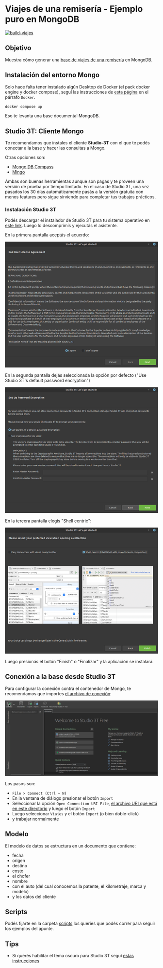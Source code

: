 # Viajes de una remisería - Ejemplo puro en MongoDB

[![build-viajes](https://github.com/uqbar-project/eg-viajes-mongodb/actions/workflows/build.yml/badge.svg)](https://github.com/uqbar-project/eg-viajes-mongodb/actions/workflows/build.yml)

## Objetivo

Muestra cómo generar una [base de viajes de una remisería](https://docs.google.com/document/d/1xJbXRQwSN-wUlYVMrPXHbf9Nf7xJAI-k_-QUjs4KkRI/edit#) en MongoDB.

## Instalación del entorno Mongo

Solo hace falta tener instalado algún Desktop de Docker (el pack docker engine y docker compose), seguí las instrucciones de [esta página](https://phm.uqbar-project.org/material/software) en el párrafo `Docker`.


```bash
docker compose up
```

Eso te levanta una base documental MongoDB.

## Studio 3T: Cliente Mongo

Te recomendamos que instales el cliente **Studio-3T** con el que te podés conectar a la base y hacer las consultas a Mongo. 

Otras opciones son:

- [Mongo DB Compass](https://www.mongodb.com/es/products/compass)
- [Mingo](https://mingo.io/)

Ambas son buenas herramientas aunque son pagas y te proveen una versión de prueba por tiempo limitado. En el caso de Studio 3T, una vez pasados los 30 días automáticamente pasás a la versión gratuita con menos features pero sigue sirviendo para completar tus trabajos prácticos.

### Instalación Studio 3T

Podés descargar el instalador de Studio 3T para tu sistema operativo en [este link](https://studio3t.com/free/). Luego lo descomprimís y ejecutás el asistente.

En la primera pantalla aceptás el acuerdo:

![instalación Studio 3T 1](./images/studio3-config-0.png)

En la segunda pantalla dejás seleccionada la opción por defecto ("Use Studio 3T's default password encryption")

![instalación Studio 3T 2](./images/studio3t-config-1.png)

En la tercera pantalla elegís "Shell centric":

![instalación Studio 3T 3](./images/studio3t-config-2.png)

Luego presionás el botón "Finish" o "Finalizar" y la aplicación se instalará.

## Conexión a la base desde Studio 3T

Para configurar la conexión contra el contenedor de Mongo, te recomendamos que importes [el archivo de conexión](Studio_3T_Connection_URI_Export.uri):

![import connection](images/import_connection.gif)

Los pasos son:

- `File > Connect (Ctrl + N)`
- En la ventana de diálogo presionar el botón `Import`
- Seleccionar la opción `Open Connection URI File`, [el archivo URI que está en este directorio](Studio_3T_Connection_URI_Export.uri) y luego el botón `Import`
- Luego seleccionar `Viajes` y el botón `Import` (o bien doble-click)
- y trabajar normalmente

## Modelo

El modelo de datos se estructura en un documento que contiene: 

* fecha
* origen
* destino
* costo
* el chofer
 * nombre
 * con el auto (del cual conocemos la patente, el kilometraje, marca y modelo)
* y los datos del cliente
 
## Scripts

Podés fijarte en la carpeta [scripts](scripts) los queries que podés correr para seguir los ejemplos del apunte.

## Tips

- Si querés habilitar el tema oscuro para Studio 3T seguí [estas instrucciones](https://studio3t.com/knowledge-base/articles/enable-studio-3t-dark-theme/)

